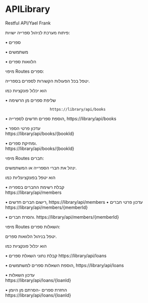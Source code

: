 # APILibrary
Restful API/Yael Frank

פיתוח מערכת לניהול ספרייה
ישויות:

•	ספרים

•	משתמשים

•	הלוואות ספרים

מיפוי Routes  ספרים: 

יטפל בכל הפעולות הקשורות לספרים בספרייה. 

הוא יכלול פונקציות כמו 

•	שליפת ספרים מן הרשימה 

                        https://library/api/books

•	הוספת ספרים חדשים לספרייה,
                  https://library/api/books
   
•	עדכון פרטי הספר   
                    https://library/api/books/{bookId}
 
•	ומחיקת ספרים.  
                        https://library/api/books/{bookId}
 


מיפוי Routes חברים: 

ינהל את חברי הספרייה או המשתמשים. 

הוא יטפל בפונקציונליות כמו 

•	קבלת רשימת החברים בספריה   
             https://library/api/members


•	רישום חברים חדשים,                             https://library/api/members
•	עדכון פרטי חברים    
          https://library/api/members/{memberId}

•	והסרת חברים. 
https://library/api/members/{memberId}
                         


מיפוי Routes  השאלות ספרים:

יטפל בניהול הלוואות ספרים. 

הוא יכלול פונקציות כמו 

•	קבלת נתוני השאלת ספרים 
https://library/api/loans
                                      
•	הוספת השאלות ספרים למשתמשים,
                https://library/api/loans

•	עדכון השאלות          
                       https://library/api/loans/{loanId}
 
•	החזרת ספרים -הסרתם מן היומן         
https://library/api/loans/{loanId}
